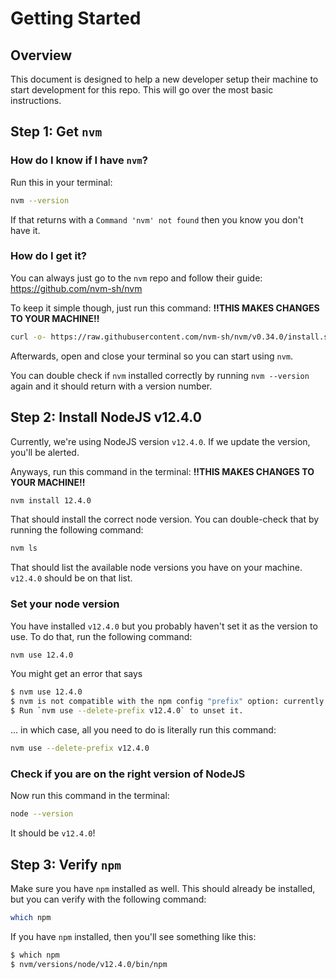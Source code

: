 # Getting Started
## Overview
This document is designed to help a new developer setup their machine to start development for this repo. 
This will go over the most basic instructions.

## Step 1: Get `nvm`
### How do I know if I have `nvm`?
Run this in your terminal:
``` bash
nvm --version
```
If that returns with a `Command 'nvm' not found` then you know you don't have it. 

### How do I get it?
You can always just go to the `nvm` repo and follow their guide: https://github.com/nvm-sh/nvm

To keep it simple though, just run this command:
**!!THIS MAKES CHANGES TO YOUR MACHINE!!**
``` bash
curl -o- https://raw.githubusercontent.com/nvm-sh/nvm/v0.34.0/install.sh | bash
```
Afterwards, open and close your terminal so you can start using `nvm`.

You can double check if `nvm` installed correctly by running `nvm --version` again and it should return with a version number.

## Step 2: Install NodeJS v12.4.0
Currently, we're using NodeJS version `v12.4.0`. If we update the version, you'll be alerted.

Anyways, run this command in the terminal:
**!!THIS MAKES CHANGES TO YOUR MACHINE!!**
``` bash
nvm install 12.4.0
```

That should install the correct node version. You can double-check that by running the following command:

``` bash
nvm ls
```

That should list the available node versions you have on your machine. `v12.4.0` should be on that list. 

### Set your node version
You have installed `v12.4.0` but you probably haven't set it as the version to use. To do that, run the following command:
``` bash
nvm use 12.4.0
```
You might get an error that says 
``` bash
$ nvm use 12.4.0
$ nvm is not compatible with the npm config "prefix" option: currently set to "/home/nik/repos/nvm/versions/node/v12.4.0"
$ Run `nvm use --delete-prefix v12.4.0` to unset it.
```
... in which case, all you need to do is literally run this command:
``` bash
nvm use --delete-prefix v12.4.0
```

### Check if you are on the right version of NodeJS
Now run this command in the terminal:
``` bash
node --version
```
It should be `v12.4.0`!

## Step 3: Verify `npm`
Make sure you have `npm` installed as well. This should already be installed, but you can verify with the following command:
``` bash
which npm
```
If you have `npm` installed, then you'll see something like this:
``` bash
$ which npm
$ nvm/versions/node/v12.4.0/bin/npm
```